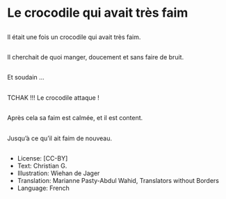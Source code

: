 # Le crocodile qui avait très faim

##
Il était une fois un
crocodile qui avait très
faim.

##
Il cherchait de quoi
manger, doucement et
sans faire de bruit.

##
Et soudain …

##
TCHAK !!!
Le crocodile attaque !

##
Après cela sa faim est
calmée, et il est
content.

##
Jusqu’à ce qu’il ait faim
de nouveau.

##
* License: [CC-BY]
* Text: Christian G.
* Illustration: Wiehan de Jager
* Translation: Marianne Pasty-Abdul Wahid, Translators without Borders
* Language: French
